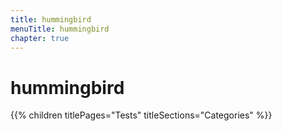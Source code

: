 ```yaml
---
title: hummingbird
menuTitle: hummingbird
chapter: true
---
```


# hummingbird

{{% children titlePages="Tests" titleSections="Categories" %}}
